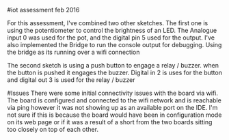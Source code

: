 #iot assessment feb 2016

For this assessment, I've combined two other sketches. The first one is using the potentiometer to control the brightness of an LED. The Analogue input 0 was used for the pot, and the digital pin 5 used for the output. I've also implemented the Bridge to run the console output for debugging. Using the bridge as its running over a wifi connection

The second sketch is using a push button to engage a relay / buzzer. when the button is pushed it engages the buzzer. Digital in 2 is uses for the button and digital out 3 is used for the relay / buzzer

#Issues
There were some initial connectivity issues with the board via wifi. The board is configured and connected to the wifi network and is reachable via ping however it was not showing up as an available port on the IDE. I'm not sure if this is because the board would have been in configuration mode on its web page or if it was a result of a short from the two boards sitting too closely on top of each other.